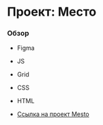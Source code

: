 # Проект: Место

### Обзор

* Figma
* JS
* Grid
* CSS
* HTML

* [Ссылка на проект Mesto](https://zagorevsky.github.io/mesto/)

